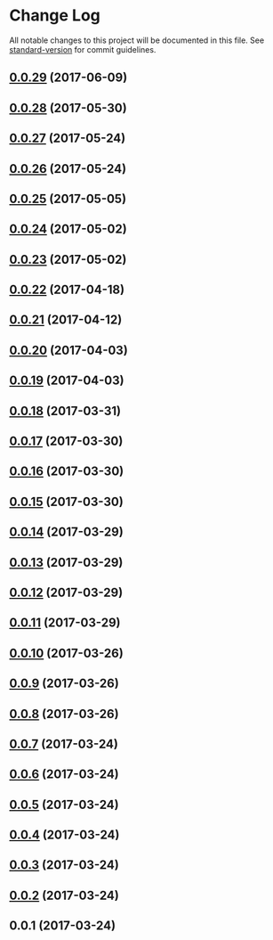 # Change Log

All notable changes to this project will be documented in this file. See [standard-version](https://github.com/conventional-changelog/standard-version) for commit guidelines.

<a name="0.0.29"></a>
## [0.0.29](https://github.com/jbmarchetti/angular-table-utils/compare/v0.0.28...v0.0.29) (2017-06-09)



<a name="0.0.28"></a>
## [0.0.28](https://github.com/jbmarchetti/angular-table-utils/compare/v0.0.27...v0.0.28) (2017-05-30)



<a name="0.0.27"></a>
## [0.0.27](https://github.com/jbmarchetti/angular-table-utils/compare/v0.0.26...v0.0.27) (2017-05-24)



<a name="0.0.26"></a>
## [0.0.26](https://github.com/jbmarchetti/angular-table-utils/compare/v0.0.25...v0.0.26) (2017-05-24)



<a name="0.0.25"></a>
## [0.0.25](https://github.com/jbmarchetti/angular-table-utils/compare/v0.0.24...v0.0.25) (2017-05-05)



<a name="0.0.24"></a>
## [0.0.24](https://github.com/jbmarchetti/angular-table-utils/compare/v0.0.23...v0.0.24) (2017-05-02)



<a name="0.0.23"></a>
## [0.0.23](https://github.com/jbmarchetti/angular-table-utils/compare/v0.0.22...v0.0.23) (2017-05-02)



<a name="0.0.22"></a>
## [0.0.22](https://github.com/jbmarchetti/angular-table-utils/compare/v0.0.21...v0.0.22) (2017-04-18)



<a name="0.0.21"></a>
## [0.0.21](https://github.com/jbmarchetti/angular-table-utils/compare/v0.0.20...v0.0.21) (2017-04-12)



<a name="0.0.20"></a>
## [0.0.20](https://github.com/jbmarchetti/angular-table-utils/compare/v0.0.19...v0.0.20) (2017-04-03)



<a name="0.0.19"></a>
## [0.0.19](https://github.com/jbmarchetti/angular-table-utils/compare/v0.0.18...v0.0.19) (2017-04-03)



<a name="0.0.18"></a>
## [0.0.18](https://github.com/jbmarchetti/angular-table-utils/compare/v0.0.17...v0.0.18) (2017-03-31)



<a name="0.0.17"></a>
## [0.0.17](https://github.com/jbmarchetti/angular-table-utils/compare/v0.0.16...v0.0.17) (2017-03-30)



<a name="0.0.16"></a>
## [0.0.16](https://github.com/jbmarchetti/angular-table-utils/compare/v0.0.15...v0.0.16) (2017-03-30)



<a name="0.0.15"></a>
## [0.0.15](https://github.com/jbmarchetti/angular-table-utils/compare/v0.0.14...v0.0.15) (2017-03-30)



<a name="0.0.14"></a>
## [0.0.14](https://github.com/jbmarchetti/angular-table-utils/compare/v0.0.13...v0.0.14) (2017-03-29)



<a name="0.0.13"></a>
## [0.0.13](https://github.com/jbmarchetti/angular-table-utils/compare/v0.0.12...v0.0.13) (2017-03-29)



<a name="0.0.12"></a>
## [0.0.12](https://github.com/jbmarchetti/angular-table-utils/compare/v0.0.11...v0.0.12) (2017-03-29)



<a name="0.0.11"></a>
## [0.0.11](https://github.com/jbmarchetti/angular-table-utils/compare/v0.0.10...v0.0.11) (2017-03-29)



<a name="0.0.10"></a>
## [0.0.10](https://github.com/jbmarchetti/angular-table-utils/compare/v0.0.9...v0.0.10) (2017-03-26)



<a name="0.0.9"></a>
## [0.0.9](https://github.com/jbmarchetti/angular-table-utils/compare/v0.0.8...v0.0.9) (2017-03-26)



<a name="0.0.8"></a>
## [0.0.8](https://github.com/jbmarchetti/angular-table-utils/compare/v0.0.7...v0.0.8) (2017-03-26)



<a name="0.0.7"></a>
## [0.0.7](https://github.com/jbmarchetti/angular-table-utils/compare/v0.0.6...v0.0.7) (2017-03-24)



<a name="0.0.6"></a>
## [0.0.6](https://github.com/jbmarchetti/angular-table-utils/compare/v0.0.5...v0.0.6) (2017-03-24)



<a name="0.0.5"></a>
## [0.0.5](https://github.com/jbmarchetti/angular-table-utils/compare/v0.0.4...v0.0.5) (2017-03-24)



<a name="0.0.4"></a>
## [0.0.4](https://github.com/jbmarchetti/angular-table-utils/compare/v0.0.3...v0.0.4) (2017-03-24)



<a name="0.0.3"></a>
## [0.0.3](https://github.com/jbmarchetti/angular-table-utils/compare/v0.0.2...v0.0.3) (2017-03-24)



<a name="0.0.2"></a>
## [0.0.2](https://github.com/jbmarchetti/angular-table-utils/compare/v0.0.1...v0.0.2) (2017-03-24)



<a name="0.0.1"></a>
## 0.0.1 (2017-03-24)
